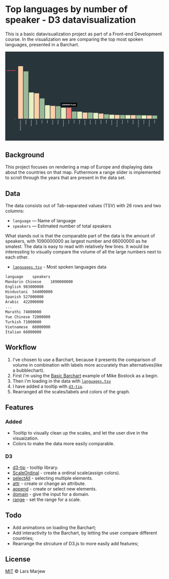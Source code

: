 # Top languages by number of speaker - D3 datavisualization
This is a basic datavisualization project as part of a Front-end Development course. In the visualization we are comparing the top most spoken languages, presented in a Barchart.

![preview.png](https://github.com/LarsMarjew/fe3-assessment-1/blob/master/preview.png?raw=true)

## Background
This project focuses on rendering a map of Europe and displaying data about the countries on that map. Futhermore a range slider is implemented to scroll through the years that are present in the data set.

## Data
The data consists out of Tab-separated values (TSV) with 26 rows and two columns:

*   `language` — Name of language
*   `speakers` — Estimated number of total speakers

What stands out is that the comparable part of the data is the amount of speakers, with 1090000000 as largest number and 66000000 as he smalest.
The data is easy to read with relatively few lines. It would be interessting to visually compare the volume of all the large numbers next to each other.

* [`languages.tsv`](https://github.com/cmda-fe3/course-17-18/blob/master/assessment-1/languages.tsv) - Most spoken languages data
```tsv
language	speakers
Mandarin Chinese	1090000000
English	983000000
Hindustani	544000000
Spanish	527000000
Arabic	422000000
...
Marathi	74000000
Yue Chinese	72000000
Turkish	71000000
Vietnamese	68000000
Italian	66000000
```

## Workflow
1. I've chosen to use a Barchart, because it presents the comparison of volume in combination with labels more accurately than alternatives(like a bubblechart).
2. First i'm using the [Basic Barchart](https://bl.ocks.org/mbostock/3885304) example of Mike Bostock as a begin.
3. Then i'm loading in the data with [`languages.tsv`](https://github.com/cmda-fe3/course-17-18/blob/master/assessment-1/languages.tsv)
4. I have added a tooltip with [`d3-tip`](https://github.com/VACLab/d3-tip).
5. Rearranged all the scales/labels and colors of the graph.


## Features

### Added
* Tooltip to visually clean up the scales, and let the user dive in the visuaization.
* Colors to make the data more easily comparable.

### D3
* [d3-tip](https://github.com/VACLab/d3-tip) - tooltip library.
* [ScaleOrdinal](https://bl.ocks.org/d3indepth/fabe4d1adbf658c0b73c74d3ea36d465) - create a ordinal scale(assign colors).
* [selectAll](https://github.com/d3/d3-selection/blob/master/README.md#selectAll) - selecting multiple elements.
* [attr](https://github.com/d3/d3-selection/blob/master/README.md#selection_attr) - create or change an attribute.
* [append](https://github.com/d3/d3-selection/blob/master/README.md#selection_append) - create or select new elements.
* [domain](https://github.com/d3/d3-scale/blob/master/README.md#continuous_domain) - give the input for a domain.
* [range](https://github.com/d3/d3-scale/blob/master/README.md#continuous_range) - set the range for a scale.

## Todo
* Add animations on loading the Barchart;
* Add interactivity to the Barchart, by letting the user compare different countries;
* Rearrange the strcuture of D3.js to more easily add features;

## License
[MIT](https://choosealicense.com/licenses/mit/) &copy; Lars Marjew
